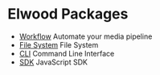 # Elwood Packages

- [Workflow](./workflow) Automate your media pipeline
- [File System](./fs/) File System
- [CLI](./cli) Command Line Interface
- [SDK](./sdk/) JavaScript SDK
